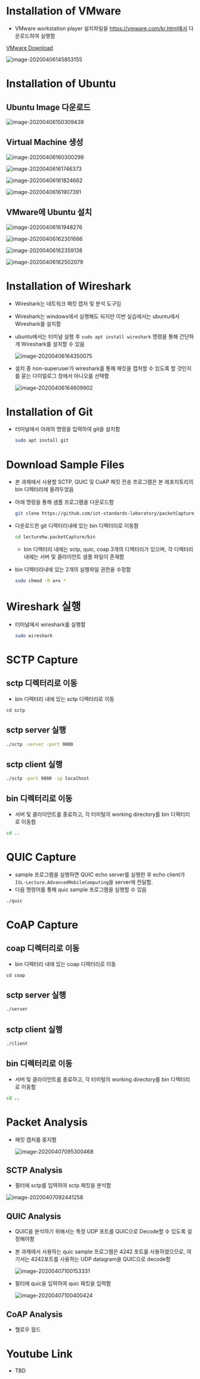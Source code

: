 # Installation of VMware

- VMware workstation player 설치파일을 https://vmware.com/kr.html에서 다운로드하여 실행함

[VMware Download](https://vmware.com/kr.html)

![image-20200406145853155](.README.assets/image-20200406145853155.png)

# Installation of Ubuntu

## Ubuntu Image 다운로드

![image-20200406150309439](.README.assets/image-20200406150309439.png)

## Virtual Machine 생성

![image-20200406160300299](.README.assets/image-20200406160300299.png)

![image-20200406161746373](.README.assets/image-20200406161746373.png)

![image-20200406161824662](.README.assets/image-20200406161824662.png)

![image-20200406161907391](.README.assets/image-20200406161907391.png)

## VMware에 Ubuntu 설치

![image-20200406161948276](.README.assets/image-20200406161948276.png)

![image-20200406162301666](.README.assets/image-20200406162301666.png)

![image-20200406162359138](.README.assets/image-20200406162359138.png)

![image-20200406162502079](.README.assets/image-20200406162502079.png)

# Installation of Wireshark

- Wireshark는 네트워크 패킷 캡처 및 분석 도구임

- Wireshark는 windows에서 실행해도 되지만 이번 실습에서는 ubuntu에서 Wireshark를 설치함

- ubuntu에서는 터미널 실행 후 `sudo apt install wireshark` 명령을 통해 간단하게 Wireshark를 설치할 수 있음

  ![image-20200406164350075](.README.assets/image-20200406164350075.png)

- 설치 중 non-superuser가 wireshark를 통해 패킷을 캡처할 수 있도록 할 것인지를 묻는 다이얼로그 창에서 아니오를 선택함

  ![image-20200406164609902](.README.assets/image-20200406164609902.png)

# Installation of Git

- 터미널에서 아래의 명령을 입력하여 git을 설치함

    ```bash
    sudo apt install git
    ```

# Download Sample Files

- 본 과제에서 사용할 SCTP, QUIC 및 CoAP 패킷 전송 프로그램은 본 레포지토리의 bin 디렉터리에 올려두었음

- 아래 명령을 통해 샘플 프로그램을 다운로드함

  ```bash
  git clone https://github.com/iot-standards-laboratory/packetCapture.git
  ```

- 다운로드한 git 디렉터리내에 있는 bin 디렉터리로 이동함

  ```bash
  cd lecturehw.packetCapture/bin
  ```

  - bin 디렉터리 내에는 sctp, quic, coap 3개의 디렉터리가 있으며, 각 디렉터리 내에는 서버 및 클라이언트 샘플 파일이 존재함

- bin 디렉터리내에 있는 2개의 실행파일 권한을 수정함

  ```bash
  sudo chmod -R a+x *
  ```

# Wireshark 실행

- 터미널에서 wireshark를 실행함

  ```bash
  sudo wireshark
  ```

# SCTP Capture

## sctp 디렉터리로 이동

- bin 디렉터리 내에 있는 sctp 디렉터리로 이동

```
cd sctp
```

## sctp server 실행

```bash
./sctp -server -port 9000
```

## sctp client 실행

```bash
./sctp -port 9000 -ip localhost
```

## bin 디렉터리로 이동

- 서버 및 클라이언트를 종료하고, 각 터미털의 working directory를 bin 디렉터리로 이동함

```bash
cd ..
```

# QUIC Capture

- sample 프로그램을 실행하면 QUIC echo server를 실행한 후 echo client가  `ISL-Lecture.AdvancedMobileComputing`을 server에 전달함.
- 다음 명령어를 통해 quic sample 프로그램을 실행할 수 있음

```bash
./quic
```

# CoAP Capture

## coap 디렉터리로 이동

- bin 디렉터리 내에 있는 coap 디렉터리로 이동

```
cd coap
```

## sctp server 실행

```bash
./server
```

## sctp client 실행

```bash
./client
```

## bin 디렉터리로 이동

- 서버 및 클라이언트를 종료하고, 각 터미털의 working directory를 bin 디렉터리로 이동함

```bash
cd ..
```

# Packet Analysis 

- 패킷 캡처를 중지함

  ![image-20200407095300468](.README.assets/image-20200407095300468.png)

## SCTP Analysis

- 필터에 sctp를 입력하여 sctp 패킷을 분석함

![image-20200407092441258](.README.assets/image-20200407092441258.png)

## QUIC Analysis

- QUIC을 분석하기 위해서는 특정 UDP 포트를 QUIC으로 Decode할 수 있도록 설정해야함

- 본 과제에서 사용하는 quic sample 프로그램은 4242 포트를 사용하였으므로, 여기서는 4242포트를 사용하는 UDP datagram을 QUIC으로 decode함

  ![image-20200407100153331](.README.assets/image-20200407100153331.png)

- 필터에 quic을 입력하여 quic 패킷을 입력함

  ![image-20200407100400424](.README.assets/image-20200407100400424.png)

## CoAP Analysis

- 헬로우 월드

# 

# Youtube Link 

- TBD

